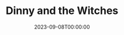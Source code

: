 ---
title: Dinny and the Witches
date: 2023-09-08T00:00:00
opening_date: 1968-01-12
closing_date: 1968-01-27
layout: productions
playbill:
Theatre: Theatre Jacksonville
Venue: Little Theatre
cast:
- Dawn: Jane Boyd
- Chloe: Linda Richter
- Bubbles: Harriet Miltenberg
- Ben: Andy Liliskis
- Jake: Ham Waddell
- Stonehenge: Robert Smith
- Tom: John L. Walker
- Dick: William Scott Thornton
- Harry: Joe Cole
- Dinny: James Aust
- Amy: Robin Yancey
- Luella: Tina Wilson
- Ulga: Carol Lucas
- Zenobia: Katherine Smith
crew:
- Director: Robert Knowels
- Scenic Design: Phil Fitzpatrick
- Stage Manager: Al Gimbel
- Assistant Stage Manager: Jan Davis
- Lighting:
  - Bill Bacon
  - Ron Griffis
- Sound:
  - Maria Alarcon
  - Marge Rocca
- Costumes:
  - Gwen Nearhoof
  - Jean Fullerton
- Properties:
  - Gladys Dale
  - John Adams
  - Sherell Minor
- Make-up:
  - Terry McIntire
  - Robert Smith
- Set Construction:
  - Bill Bacon
  - Nancy Fitzpatrick
  - Marge Rocca
  - Chuck Wilson
  - Jim Leonard
---